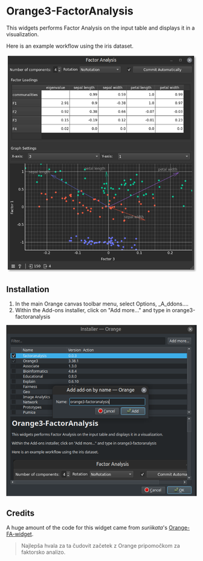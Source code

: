 # Orange3-FactorAnalysis

This widgets performs Factor Analysis on the input table and displays it in a visualization.

Here is an example workflow using the iris dataset.

![Factor Analysis widget displaying the Iris dataset](imgs/iris-factor-analysis.png)

## Installation

1. In the main Orange canvas toolbar menu, select Options, _A_ddons....
2. Within the Add-ons installer, click on "Add more..." and type in orange3-factoranalysis

![Screenshot of add-on installer window with orange3-factoranalysis in the prompt](imgs/installation.png)

## Credits

A huge amount of the code for this widget came from *suriikata*'s [Orange-FA-widget](https://github.com/suriikata/Orange-FA-widget).

> Najlepša hvala za ta čudovit začetek z Orange pripomočkom za faktorsko analizo.